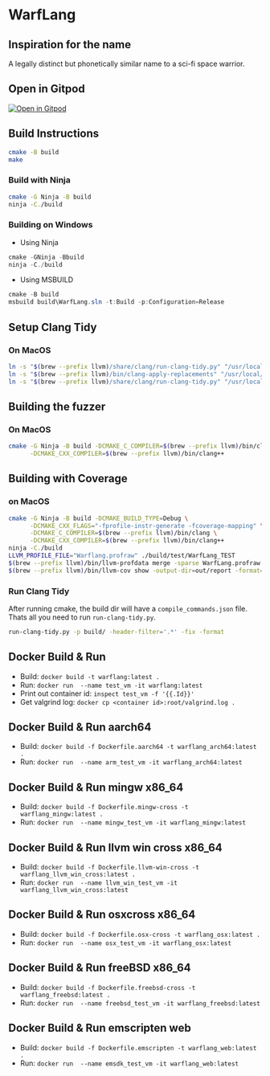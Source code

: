 
# WarfLang 
## Inspiration for the name
A legally distinct but phonetically similar name to a sci-fi space warrior.

## Open in Gitpod
[![Open in Gitpod](https://gitpod.io/button/open-in-gitpod.svg)](https://gitpod.io/github.com/farzonl/warflang)

## Build Instructions
```bash
cmake -B build
make
```
### Build with Ninja
```bash
cmake -G Ninja -B build
ninja -C./build
```
### Building on Windows
- Using Ninja
```powershell
cmake -GNinja -Bbuild
ninja -C./build
```
- Using MSBUILD
```powershell
cmake -B build
msbuild build\WarfLang.sln -t:Build -p:Configuration=Release
```

## Setup Clang Tidy 
### On MacOS
```bash
ln -s "$(brew --prefix llvm)/share/clang/run-clang-tidy.py" "/usr/local/bin/run-clang-tidy.py"
ln -s "$(brew --prefix llvm)/bin/clang-apply-replacements" "/usr/local/bin/clang-apply-replacements"
ln -s "$(brew --prefix llvm)/share/clang/run-clang-tidy.py" "/usr/local/bin/run-clang-tidy.py"
```

## Building the fuzzer
### On MacOS
```bash
cmake -G Ninja -B build -DCMAKE_C_COMPILER=$(brew --prefix llvm)/bin/clang \
      -DCMAKE_CXX_COMPILER=$(brew --prefix llvm)/bin/clang++
```

## Building with Coverage
### on MacOS
```bash
cmake -G Ninja -B build -DCMAKE_BUILD_TYPE=Debug \
      -DCMAKE_CXX_FLAGS="-fprofile-instr-generate -fcoverage-mapping" \
      -DCMAKE_C_COMPILER=$(brew --prefix llvm)/bin/clang \
      -DCMAKE_CXX_COMPILER=$(brew --prefix llvm)/bin/clang++
ninja -C./build
LLVM_PROFILE_FILE="Warflang.profraw" ./build/test/WarfLang_TEST
$(brew --prefix llvm)/bin/llvm-profdata merge -sparse WarfLang.profraw -o WarfLang.profdata
$(brew --prefix llvm)/bin/llvm-cov show -output-dir=out/report -format=html -instr-profile=Warf.profdata -object=build/test/WarfLang_TEST build/src/cli/Warf src/
```

### Run Clang Tidy
After running cmake, the build dir will have a `compile_commands.json` file. Thats all you need to run `run-clang-tidy.py`.
```bash
run-clang-tidy.py -p build/ -header-filter='.*' -fix -format
```
## Docker Build & Run
- Build: `docker build -t warflang:latest .`
- Run: `docker run  --name test_vm -it warflang:latest`
- Print out container id: `inspect test_vm -f '{{.Id}}'`
- Get valgrind log: `docker cp <container id>:root/valgrind.log .`

## Docker Build & Run aarch64
- Build: `docker build -f Dockerfile.aarch64 -t warflang_arch64:latest .`
- Run: `docker run  --name arm_test_vm -it warflang_arch64:latest`

## Docker Build & Run mingw x86_64
- Build: `docker build -f Dockerfile.mingw-cross -t warflang_mingw:latest .`
- Run: `docker run  --name mingw_test_vm -it warflang_mingw:latest`

## Docker Build & Run llvm win cross x86_64
- Build: `docker build -f Dockerfile.llvm-win-cross -t warflang_llvm_win_cross:latest .`
- Run: `docker run  --name llvm_win_test_vm -it warflang_llvm_win_cross:latest`

## Docker Build & Run osxcross x86_64
- Build: `docker build -f Dockerfile.osx-cross -t warflang_osx:latest .`
- Run: `docker run  --name osx_test_vm -it warflang_osx:latest`

## Docker Build & Run freeBSD x86_64
- Build: `docker build -f Dockerfile.freebsd-cross -t warflang_freebsd:latest .`
- Run: `docker run  --name freebsd_test_vm -it warflang_freebsd:latest`

## Docker Build & Run emscripten web
- Build: `docker build -f Dockerfile.emscripten -t warflang_web:latest .`
- Run: `docker run  --name emsdk_test_vm -it warflang_web:latest`